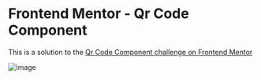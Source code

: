 # Frontend Mentor - Qr Code Component

This is a solution to the [Qr Code Component challenge on Frontend Mentor](https://gabrielnicolim.github.io/Front-End-Mentor/QrCodeComponent/) 

![image](https://user-images.githubusercontent.com/69210720/154576487-b4618816-aa06-4927-a768-f17d256293a4.png)